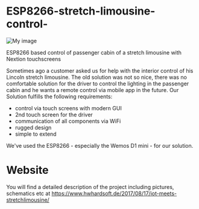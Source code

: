 # ESP8266-stretch-limousine-control-
![My image](https://image.jimcdn.com/app/cms/image/transf/dimension=1920x400:format=jpg/path/sae5d500d7e085f42/image/iffef644aba830013/version/1502991146/image.jpg)

ESP8266 based control of passenger cabin of a stretch limousine with Nextion touchscreens

Sometimes ago a customer asked us for help with the interior control of his Lincoln stretch limousine. The old solution was not so nice, there was no comfortable solution for the driver to control the lighting in the passenger cabin and he wants a remote control via mobile app in the future. Our Solution fulfills the following requirements:
- control via touch screens with modern GUI
- 2nd touch screen for the driver
- communication of all components via WiFi
- rugged design
- simple to extend

We've used the ESP8266 - especially the Wemos D1 mini - for our solution. 


# Website
You will find a detailed description of the project including pictures, schematics etc at
https://www.hwhardsoft.de/2017/08/17/iot-meets-stretchlimousine/

